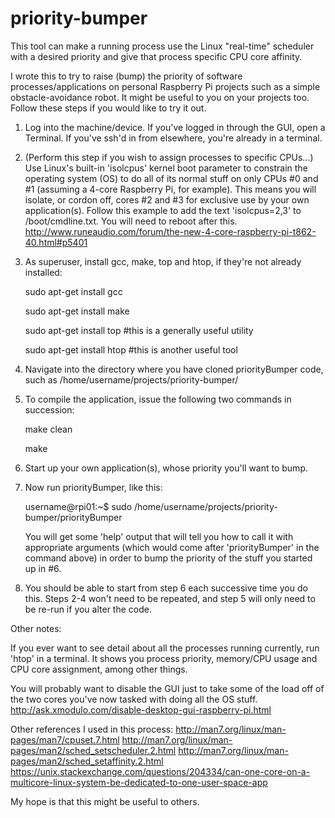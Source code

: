 # priority-bumper
This tool can make a running process use the Linux "real-time" scheduler with a desired priority and give that process specific CPU core affinity.

I wrote this to try to raise (bump) the priority of software processes/applications on personal Raspberry Pi projects such as a simple obstacle-avoidance robot. It might be useful to you on your projects too. Follow these steps if you would like to try it out.

1) Log into the machine/device. If you've logged in through the GUI, open a Terminal. If you've ssh'd in from elsewhere, you're already in a terminal.

2) (Perform this step if you wish to assign processes to specific CPUs...) Use Linux's built-in 'isolcpus' kernel boot parameter to constrain the operating system (OS) to do all of its normal stuff on only CPUs #0 and #1 (assuming a 4-core Raspberry Pi, for example). This means you will isolate, or cordon off, cores #2 and #3 for exclusive use by your own application(s). Follow this example to add the text 'isolcpus=2,3' to /boot/cmdline.txt. You will need to reboot after this.
    http://www.runeaudio.com/forum/the-new-4-core-raspberry-pi-t862-40.html#p5401

3) As superuser, install gcc, make, top and htop, if they're not already installed:

    sudo apt-get install gcc
    
    sudo apt-get install make
    
    sudo apt-get install top #this is a generally useful utility
    
    sudo apt-get install htop #this is another useful tool

4) Navigate into the directory where you have cloned priorityBumper code, such as
     /home/username/projects/priority-bumper/

5) To compile the application, issue the following two commands in succession:
    
    make clean
    
    make

6) Start up your own application(s), whose priority you'll want to bump.

7) Now run priorityBumper, like this:

    username@rpi01:~$ sudo /home/username/projects/priority-bumper/priorityBumper
    
    You will get some 'help' output that will tell you how to call it with appropriate arguments (which would come after 'priorityBumper' in the command above) in order to bump the priority of the stuff you started up in #6.

8) You should be able to start from step 6 each successive time you do this. Steps 2-4 won't need to be repeated, and step 5 will only need to be re-run if you alter the code.

Other notes:

If you ever want to see detail about all the processes running currently, run 'htop' in a terminal. It shows you process priority, memory/CPU usage and CPU core assignment, among other things.

You will probably want to disable the GUI just to take some of the load off of the two cores you've now tasked with doing all the OS stuff.
    http://ask.xmodulo.com/disable-desktop-gui-raspberry-pi.html

Other references I used in this process:
    http://man7.org/linux/man-pages/man7/cpuset.7.html
    http://man7.org/linux/man-pages/man2/sched_setscheduler.2.html
    http://man7.org/linux/man-pages/man2/sched_setaffinity.2.html
    https://unix.stackexchange.com/questions/204334/can-one-core-on-a-multicore-linux-system-be-dedicated-to-one-user-space-app

My hope is that this might be useful to others.
